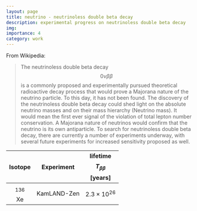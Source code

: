 ```yaml
---
layout: page
title: neutrino - neutrinoless double beta decay
description: experimental progress on neutrinoless double beta decay
img:
importance: 4
category: work
---
```


From Wikipedia:
> The neutrinoless double beta decay $$0\nu\beta\beta$$ is a commonly proposed and experimentally pursued theoretical radioactive decay process that would prove a Majorana nature of the neutrino particle. To this day, it has not been found.
> The discovery of the neutrinoless double beta decay could shed light on the absolute neutrino masses and on their mass hierarchy (Neutrino mass). It would mean the first ever signal of the violation of total lepton number conservation. A Majorana nature of neutrinos would confirm that the neutrino is its own antiparticle.
> To search for neutrinoless double beta decay, there are currently a number of experiments underway, with several future experiments for increased sensitivity proposed as well.

| Isotope | Experiment | lifetime $$T_{\beta\beta}$$ [years] |
| :----: | :----: | :----: |
| $$^{136}$$Xe | KamLAND-Zen | $$2.3\times10^{26}$$ |
